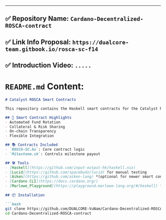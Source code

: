 ---
## ✅ Repository Name: `Cardano-Decentralized-ROSCA-contract`
## ✅ Link Info Proposal: `https://dualcore-team.gitbook.io/rosca-sc-f14`
## ✅ Introduction Video: `.....`
# `README.md` Content:
```markdown
# Catalyst ROSCA Smart Contracts

This repository contains the Haskell smart contracts for the Catalyst ROSCA DApp. These contracts provide the power for campaign creation, the main structure of the contract, and the tools used to complete the project.

## 💎 Smart Contract Highlights
- Automated Fund Rotation
- Collateral & Risk Sharing
- On-chain Transparency
- Flexible Integration

## 📚 Contracts Included
- `ROSCA-SC.hs`: Core contract logic
- `Milestone.sh`: Controls milestone payout

## 🛠️ Tools
- [Haskell](https://github.com/input-output-hk/haskell.nix)
- [Lucid](https://github.com/spacebudz/lucid) for manual testing
- [Aiken](https://github.com/aiken-lang) *(optional for newer smart contract syntax)*
- [Cardano CLI](https://docs.cardano.org/) 
- [Marlowe_Playground](https://playground.marlowe-lang.org/#/haskell) for manual testing
  
## 📦 Installation

```bash
git clone https://github.com/DUALCORE-VuNam/Cardano-Decentralized-ROSCA-contract.git
cd Cardano-Decentralized-ROSCA-contract



